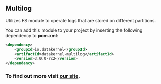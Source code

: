 ## Multilog

Utilizes FS module to operate logs that are stored on different partitions.

You can add this module to your project by inserting the following dependency to **pom.xml**:
```xml
<dependency>
    <groupId>io.datakernel</groupId>
    <artifactId>datakernel-multilog</artifactId>
    <version>3.0.0-rc2</version>
</dependency>
```

### To find out more visit [our site](https://datakernel.io/docs/cloud/multilog.html).
